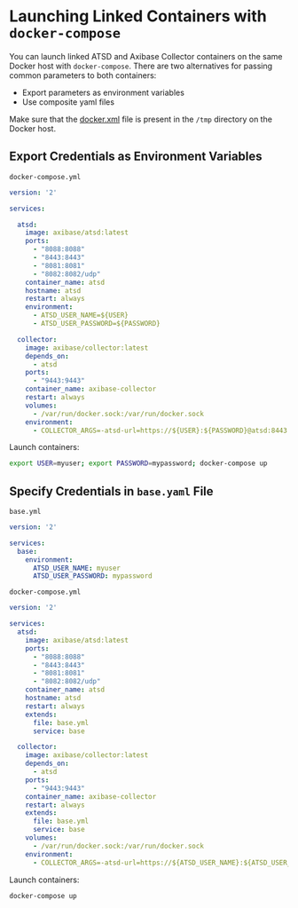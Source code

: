 # Launching Linked Containers with `docker-compose`

You can launch linked ATSD and Axibase Collector containers on the same Docker host with `docker-compose`. 
There are two alternatives for passing common parameters to both containers:

* Export parameters as environment variables
* Use composite yaml files
 
Make sure that the [docker.xml](docker.xml) file is present in the `/tmp` directory on the Docker host.

## Export Credentials as Environment Variables

`docker-compose.yml`

```yaml
version: '2'

services:

  atsd:
    image: axibase/atsd:latest
    ports:
      - "8088:8088"
      - "8443:8443"
      - "8081:8081"
      - "8082:8082/udp"
    container_name: atsd
    hostname: atsd
    restart: always
    environment:
      - ATSD_USER_NAME=${USER}
      - ATSD_USER_PASSWORD=${PASSWORD}

  collector:
    image: axibase/collector:latest
    depends_on:
      - atsd
    ports:
      - "9443:9443"
    container_name: axibase-collector
    restart: always
    volumes:
      - /var/run/docker.sock:/var/run/docker.sock
    environment:
      - COLLECTOR_ARGS=-atsd-url=https://${USER}:${PASSWORD}@atsd:8443 -job-enable=docker-socket
```

Launch containers:

```sh
export USER=myuser; export PASSWORD=mypassword; docker-compose up
```


## Specify Credentials in `base.yaml` File

`base.yml`

```yaml
version: '2'

services:
  base:
    environment:
      ATSD_USER_NAME: myuser
      ATSD_USER_PASSWORD: mypassword 
```

`docker-compose.yml`

```yaml
version: '2'

services:
  atsd:
    image: axibase/atsd:latest
    ports:
      - "8088:8088"
      - "8443:8443"
      - "8081:8081"
      - "8082:8082/udp"
    container_name: atsd
    hostname: atsd
    restart: always
    extends:
      file: base.yml
      service: base

  collector:
    image: axibase/collector:latest
    depends_on:
      - atsd    
    ports:
      - "9443:9443"
    container_name: axibase-collector
    restart: always
    extends:
      file: base.yml
      service: base
    volumes:
      - /var/run/docker.sock:/var/run/docker.sock
    environment:
      - COLLECTOR_ARGS=-atsd-url=https://${ATSD_USER_NAME}:${ATSD_USER_PASSWORD}@atsd:8443 -job-enable=docker-socket
```

Launch containers:

```sh
docker-compose up
```
